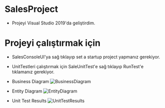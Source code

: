 # SalesProject

- Projeyi Visual Studio 2019'da geliştirdim.

# Projeyi çalıştırmak için
- SalesConsoleUI'ya sağ tıklayıp set a startup project yapmanız gerekiyor.
- UnitTestleri çalıştırmak için SaleUnitTest'e sağ tıklayıp RunTest'e tıklamanız gerekiyor.


- Business Diagram
![BusinessDiagram](https://imgyukle.com/f/2022/04/09/RofBJG.png)
- Entity Diagram
![EntityDiagram](https://imgyukle.com/f/2022/04/09/RofUZN.png)
- Unit Test Results
![UnitTestResults](https://imgyukle.com/f/2022/04/09/Row341.png)


